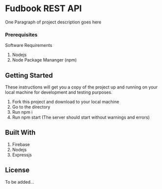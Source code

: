 # Fudbook REST API

One Paragraph of project description goes here

### Prerequisites

Software Requirements
1. Nodejs
2. Node Package Mananger (npm)

## Getting Started

These instructions will get you a copy of the project up and running on your 
local machine for development and testing purposes. 

1. Fork this project and download to your local machine
2. Go to the directory
3. Run npm i
4. Run npm start (The server should start without warnings and errors)

## Built With

1. Firebase
2. Nodejs
3. Expressjs

## License

To be added...